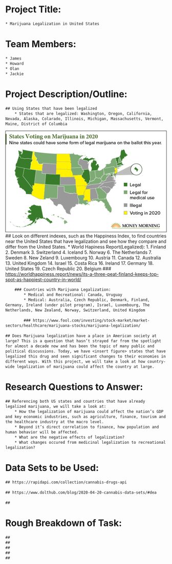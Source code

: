 # Project Title:
    * Marijuana Legalization in United States

# Team Members:
    * James
    * Howard
    * Olan
    * Jackie

# Project Description/Outline:
    ## Using States that have been legalized
        * States that are legalized: Washington, Oregon, California, Nevada, Alaska, Colarado, Illinois, Michigan, Massachusetts, Vermont, Maine, District of Columbia

![United States Marijuana Legalization](https://github.com/jtmcginley123/project-one/blob/master/images/statesvotingmarijuana.png)
    ## Look on different indexes, such as the Happiness Index, to find countries near the United States that have legalization and see how they compare and differ from the United States.
        * World Hapiness Report(Legalized): 1. Finland 2. Denmark 3. Switzerland 4. Iceland 5. Norway 6. The Netherlands 7. Sweden 8. New Zeland 9. Luxembourg 10. Austria 11. Canada 12. Australia 13. United Kingdom 14. Israel 15. Costa Rica 16. Ireland 17. Germany 18. United States 19. Czech Republic 20. Belgium
        ### https://worldhappiness.report/news/its-a-three-peat-finland-keeps-top-spot-as-happiest-country-in-world/

        ### Countries with Marijuana Legalization:  
            * Medical and Recreational: Canada, Uruguay
            * Medical: Australia, Czech Republic, Denmark, Finland, Germany, Ireland (under pilot program), Israel, Luxembourg, The Netherlands, New Zealand, Norway, Switzerland, United Kingdom

            ### https://www.fool.com/investing/stock-market/market-sectors/healthcare/marijuana-stocks/marijuana-legalization/

    ## Does Marijuana legalization have a place in American society at large? This is a question that hasn’t strayed far from the spotlight for almost a decade now and has been the topic of many public and political discussions. Today, we have <insert figure> states that have legalized this drug and seen significant changes to their economies in different ways. With this project, we will take a look at how country-wide legalization of marijuana could affect the country at large. 

# Research Questions to Answer:
    ## Referencing both US states and countries that have already legalized marijuana, we will take a look at:
        * How the legalization of marijuana could affect the nation’s GDP and key economic industries, such as agriculture, finance, tourism and the healthcare industry at the macro level.
        * Beyond it’s direct correlation to finance, how population and human behavior will be affected.
        * What are the negative effects of legalization?
        * What changes occured from medicinal legalization to recreational legalization?
    
# Data Sets to be Used:
    ## https://rapidapi.com/collection/cannabis-drugs-api

    ## https://www.dolthub.com/blog/2020-04-20-cannabis-data-sets/#dea

    ## 


# Rough Breakdown of Task:
    ## 
    ##
    ##
    ##
    ##


